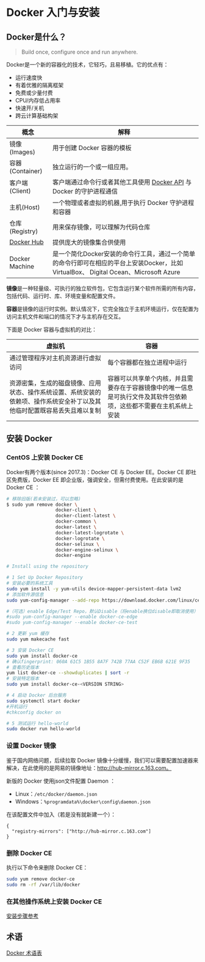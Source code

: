 # Docker 入门与安装

## Docker是什么？
>Build once, configure once and run anywhere.

Docker是一个新的容器化的技术，它轻巧，且易移植。它的优点有：
- 运行速度快
- 有着优雅的隔离框架
- 免费或少量付费
- CPU/内存低占用率
- 快速开/关机
- 跨云计算基础构架

概念|解释
--|--
镜像(Images)|用于创建 Docker 容器的模板
容器(Container)|独立运行的一个或一组应用。
客户端(Client)|客户端通过命令行或者其他工具使用 [Docker API](https://docs.docker.com/reference/api/docker_remote_api) 与 Docker 的守护进程通信
主机(Host)|一个物理或者虚拟的机器,用于执行 Docker 守护进程和容器
仓库(Registry)|用来保存镜像，可以理解为代码仓库
[Docker Hub](https://hub.docker.com) |提供庞大的镜像集合供使用
Docker Machine|是一个简化Docker安装的命令行工具，通过一个简单的命令行即可在相应的平台上安装Docker，比如VirtualBox、 Digital Ocean、Microsoft Azure

**镜像**是一种轻量级、可执行的独立软件包，它包含运行某个软件所需的所有内容，包括代码、运行时、库、环境变量和配置文件。

**容器**是镜像的运行时实例。默认情况下，它完全独立于主机环境运行，仅在配置为访问主机文件和端口的情况下才与主机存在交互。

下面是 Docker 容器与虚拟机的对比：

虚拟机|容器
--|--
通过管理程序对主机资源进行虚拟访问|每个容器都在独立进程中运行
资源密集，生成的磁盘镜像、应用状态、操作系统设置、系统安装的依赖项、操作系统安全补丁以及其他临时配置既容易丢失且难以复制|容器可以共享单个内核，并且需要存在于容器镜像中的唯一信息是可执行文件及其软件包依赖项，这些都不需要在主机系统上安装

## 安装 Docker
### CentOS 上安装 Docker CE
Docker有两个版本(since 2017.3)：Docker CE 与 Docker EE。Docker CE 即社区免费版，Docker EE 即企业版，强调安全，但需付费使用。在此安装的是 Docker CE ：
```bash
# 移除旧版(若未安装过，可以忽略)
$ sudo yum remove docker \
                  docker-client \
                  docker-client-latest \
                  docker-common \
                  docker-latest \
                  docker-latest-logrotate \
                  docker-logrotate \
                  docker-selinux \
                  docker-engine-selinux \
                  docker-engine

# Install using the repository

# 1 Set Up Docker Repository
# 安装必要的系统工具
sudo yum install -y yum-utils device-mapper-persistent-data lvm2
# 添加软件源信息
sudo yum-config-manager --add-repo https://download.docker.com/linux/centos/docker-ce.repo

#（可选）enable Edge/Test Repo，默认Disable（将enable换位disable即取消使用）
#sudo yum-config-manager --enable docker-ce-edge
#sudo yum-config-manager --enable docker-ce-test

# 2 更新 yum 缓存
sudo yum makecache fast

# 3 安装 Docker CE
sudo yum install docker-ce
# 确认fingerprint: 060A 61C5 1B55 8A7F 742B 77AA C52F EB6B 621E 9F35
# 查看历史版本
yum list docker-ce --showduplicates | sort -r
# 安装特定版本
sudo yum install docker-ce-<VERSION STRING>

# 4 启动 Docker 后台服务
sudo systemctl start docker
#开机运行
#chkconfig docker on

# 5 测试运行 hello-world
sudo docker run hello-world
```

### 设置 Docker 镜像
鉴于国内网络问题，后续拉取 Docker 镜像十分缓慢，我们可以需要配置加速器来解决，在此使用的是网易的镜像地址：http://hub-mirror.c.163.com。

新版的 Docker 使用json文件配置 Daemon ：
- Linux：`/etc/docker/daemon.json`
- Windows：`%programdata%\docker\config\daemon.json`

在该配置文件中加入（若是没有就新建一个）：
```
{
  "registry-mirrors": ["http://hub-mirror.c.163.com"]
}
```

### 删除 Docker CE
执行以下命令来删除 Docker CE：
```bash
sudo yum remove docker-ce
sudo rm -rf /var/lib/docker
```

### 在其他操作系统上安装 Docker CE
[安装步骤参考](https://docs.docker-cn.com/docker-for-windows/install/)

## 术语
[Docker 术语表](https://docs.docker-cn.com/glossary/)